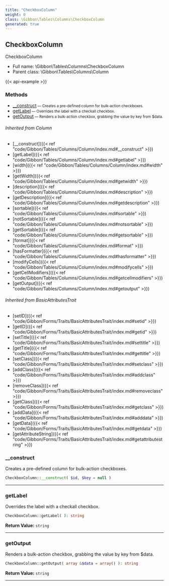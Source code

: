 ```yaml
---
title: "CheckboxColumn"
weight: 0
class: \Gibbon\Tables\Columns\CheckboxColumn
generated: true
---
```


## CheckboxColumn 

CheckboxColumn



* Full name: \Gibbon\Tables\Columns\CheckboxColumn
* Parent class: \Gibbon\Tables\Columns\Column

{{< api-example >}} 



### Methods

- [__construct](#__construct)<small> — Creates a pre-defined column for bulk-action checkboxes.</small>
- [getLabel](#getlabel)<small> — Overrides the label with a checkall checkbox.</small>
- [getOutput](#getoutput)<small> — Renders a bulk-action checkbox, grabbing the value by key from $data.</small>




###### Inherited from Column
- [__construct]({{< ref "code/Gibbon/Tables/Columns/Column/index.md#__construct" >}})
- [getLabel]({{< ref "code/Gibbon/Tables/Columns/Column/index.md#getlabel" >}})
- [width]({{< ref "code/Gibbon/Tables/Columns/Column/index.md#width" >}})
- [getWidth]({{< ref "code/Gibbon/Tables/Columns/Column/index.md#getwidth" >}})
- [description]({{< ref "code/Gibbon/Tables/Columns/Column/index.md#description" >}})
- [getDescription]({{< ref "code/Gibbon/Tables/Columns/Column/index.md#getdescription" >}})
- [sortable]({{< ref "code/Gibbon/Tables/Columns/Column/index.md#sortable" >}})
- [notSortable]({{< ref "code/Gibbon/Tables/Columns/Column/index.md#notsortable" >}})
- [getSortable]({{< ref "code/Gibbon/Tables/Columns/Column/index.md#getsortable" >}})
- [format]({{< ref "code/Gibbon/Tables/Columns/Column/index.md#format" >}})
- [hasFormatter]({{< ref "code/Gibbon/Tables/Columns/Column/index.md#hasformatter" >}})
- [modifyCells]({{< ref "code/Gibbon/Tables/Columns/Column/index.md#modifycells" >}})
- [getCellModifiers]({{< ref "code/Gibbon/Tables/Columns/Column/index.md#getcellmodifiers" >}})
- [getOutput]({{< ref "code/Gibbon/Tables/Columns/Column/index.md#getoutput" >}})

###### Inherited from BasicAttributesTrait
- [setID]({{< ref "code/Gibbon/Forms/Traits/BasicAttributesTrait/index.md#setid" >}})
- [getID]({{< ref "code/Gibbon/Forms/Traits/BasicAttributesTrait/index.md#getid" >}})
- [setTitle]({{< ref "code/Gibbon/Forms/Traits/BasicAttributesTrait/index.md#settitle" >}})
- [getTitle]({{< ref "code/Gibbon/Forms/Traits/BasicAttributesTrait/index.md#gettitle" >}})
- [setClass]({{< ref "code/Gibbon/Forms/Traits/BasicAttributesTrait/index.md#setclass" >}})
- [addClass]({{< ref "code/Gibbon/Forms/Traits/BasicAttributesTrait/index.md#addclass" >}})
- [removeClass]({{< ref "code/Gibbon/Forms/Traits/BasicAttributesTrait/index.md#removeclass" >}})
- [getClass]({{< ref "code/Gibbon/Forms/Traits/BasicAttributesTrait/index.md#getclass" >}})
- [addData]({{< ref "code/Gibbon/Forms/Traits/BasicAttributesTrait/index.md#adddata" >}})
- [getData]({{< ref "code/Gibbon/Forms/Traits/BasicAttributesTrait/index.md#getdata" >}})
- [getAttributeString]({{< ref "code/Gibbon/Forms/Traits/BasicAttributesTrait/index.md#getattributestring" >}})



### __construct

Creates a pre-defined column for bulk-action checkboxes.

```php
CheckboxColumn::__construct( $id, $key = null )
```









---

### getLabel

Overrides the label with a checkall checkbox.

```php
CheckboxColumn::getLabel( ): string
```






**Return Value:**
`string`  



---

### getOutput

Renders a bulk-action checkbox, grabbing the value by key from $data.

```php
CheckboxColumn::getOutput( array &$data = array() ): string
```






**Return Value:**
`string`  



---

